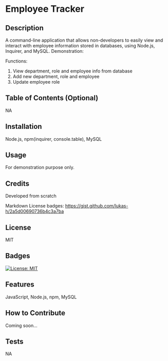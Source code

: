 # Employee Tracker

## Description
A command-line application that allows non-developers to easily view and interact with employee information stored in databases, using Node.js, Inquirer, and MySQL.
Demonstration: 

Functions: 
1. View department, role and employee info from database
2. Add new department, role and employee
3. Update employee role

## Table of Contents (Optional)
NA

## Installation
Node.js, npm(inquirer, console.table), MySQL

## Usage
For demonstration purpose only.

## Credits
Developed from scratch

Markdown License badges:
https://gist.github.com/lukas-h/2a5d00690736b4c3a7ba

## License
MIT

## Badges
[![License: MIT](https://img.shields.io/badge/License-MIT-yellow.svg)](https://opensource.org/licenses/MIT)

## Features
JavaScript, Node.js, npm, MySQL

## How to Contribute
Coming soon...

## Tests
NA
